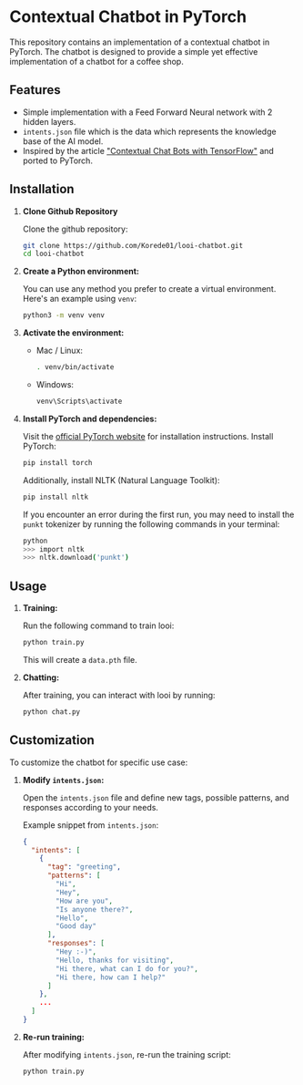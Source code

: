 # Contextual Chatbot in PyTorch

This repository contains an implementation of a contextual chatbot in PyTorch. The chatbot is designed to provide a simple yet effective implementation of a chatbot for a coffee shop.

## Features

- Simple implementation with a Feed Forward Neural network with 2 hidden layers.
- `intents.json` file which is the data which represents the knowledge base of the AI model.
- Inspired by the article ["Contextual Chat Bots with TensorFlow"](https://chatbotsmagazine.com/contextual-chat-bots-with-tensorflow-4391749d0077) and ported to PyTorch.

## Installation

1. **Clone Github Repository**

    Clone the github repository:

    ```bash
    git clone https://github.com/Korede01/looi-chatbot.git
    cd looi-chatbot
    ```

2. **Create a Python environment:**

    You can use any method you prefer to create a virtual environment. Here's an example using `venv`:

    ```bash
    python3 -m venv venv
    ```

3. **Activate the environment:**

    - Mac / Linux:
      ```bash
      . venv/bin/activate
      ```
    - Windows:
      ```bash
      venv\Scripts\activate
      ```

4. **Install PyTorch and dependencies:**

    Visit the [official PyTorch website](https://pytorch.org/) for installation instructions.
    Install PyTorch:

    ```bash
    pip install torch
    ```

    Additionally, install NLTK (Natural Language Toolkit):

    ```bash
    pip install nltk
    ```

    If you encounter an error during the first run, you may need to install the `punkt` tokenizer by running the following commands in your terminal:

    ```bash
    python
    >>> import nltk
    >>> nltk.download('punkt')
    ```

## Usage

1. **Training:**

    Run the following command to train looi:

    ```bash
    python train.py
    ```

    This will create a `data.pth` file.

2. **Chatting:**

    After training, you can interact with looi by running:

    ```bash
    python chat.py
    ```

## Customization

To customize the chatbot for specific use case:

1. **Modify `intents.json`:**

    Open the `intents.json` file and define new tags, possible patterns, and responses according to your needs.

    Example snippet from `intents.json`:

    ```json
    {
      "intents": [
        {
          "tag": "greeting",
          "patterns": [
            "Hi",
            "Hey",
            "How are you",
            "Is anyone there?",
            "Hello",
            "Good day"
          ],
          "responses": [
            "Hey :-)",
            "Hello, thanks for visiting",
            "Hi there, what can I do for you?",
            "Hi there, how can I help?"
          ]
        },
        ...
      ]
    }
    ```

2. **Re-run training:**

    After modifying `intents.json`, re-run the training script:

    ```bash
    python train.py
    ```




